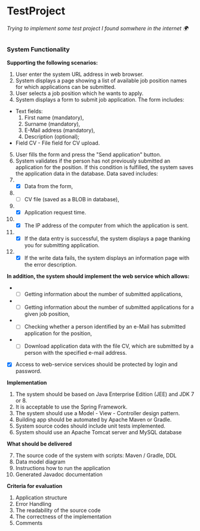 # TestProject
###### Trying to implement some test project I found somwhere in the internet :earth_africa:

### System Functionality
**Supporting the following scenarios:**

1. User enter the system URL address in web browser.
2. System displays a page showing a list of available job position names for which applications can be submitted.
3. User selects a job position which he wants to apply.
4. System displays a form to submit job application.  The form includes: 
  * Text fields:
    1. First name (mandatory),
    2. Surname (mandatory),
    3. E-Mail address (mandatory),
    4. Description (optional);
  * Field CV - File field for CV upload.
5. User fills the form and press the "Send application" button.
6. System validates if the person has not previously submitted an application for the position.  If this condition is fulfilled, the system saves the application data in the database.
Data saved includes:
  1. - [x] Data from the form,
  2. - [ ] CV file (saved as a BLOB in database),
  3. - [x] Application request time.
  4. - [x] The IP address of the computer from which the application is sent. 
7. - [x] If the data entry is successful, the system displays a page thanking you for submitting application. 
8. - [x] If the write data fails, the system displays an information page with the error description.

**In addition, the system should implement the web service which allows:**
* - [ ] Getting information about the number of submitted applications,
* - [ ] Getting information about the number of submitted applications for a given job position,
* - [ ] Checking whether a person identified by an e-Mail has submitted application for the position,
* - [ ] Download application data with the file CV, which are submitted by a person with the specified e-mail address.
- [x] Access to web-service services should be protected by login and password.

**Implementation**

1. The system should be based on Java Enterprise Edition (JEE) and JDK 7 or 8. 
2. It is acceptable to use the Spring Framework. 
3. The system should use a Model - View - Controller design pattern. 
4. Building app should be automated by Apache Maven or Gradle. 
5. System source codes should include unit tests implemented. 
6. System should use an Apache Tomcat server and MySQL database 

**What should be delivered**

7. The source code of the system with scripts: Maven / Gradle, DDL 
8. Data model diagram 
9. Instructions how to run the application 
10. Generated Javadoc documentation 

**Criteria for evaluation**

1. Application structure 
2. Error Handling 
3. The readability of the source code 
4. The correctness of the implementation 
5. Comments
